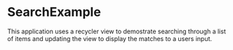 # SearchExample

This application uses a recycler view to demostrate searching through a list of items and updating the view to display the matches to a users input.
